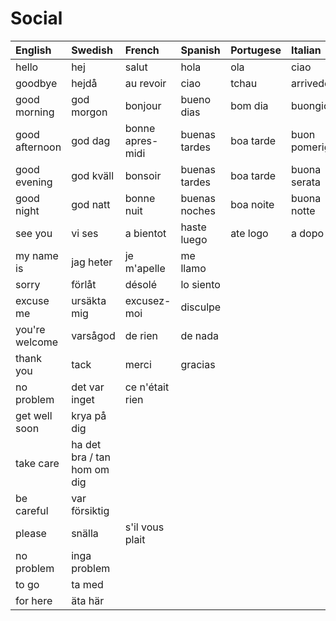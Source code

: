 # Social

| English        | Swedish                     | French           | Spanish       | Portugese | Italian         |
| :------------- | :-------------------------- | :--------------- | :------------ | :-------- | :-------------- |
| hello          | hej                         | salut            | hola          | ola       | ciao            |
| goodbye        | hejdå                       | au revoir        | ciao          | tchau     | arrivederci     |
| good morning   | god morgon                  | bonjour          | bueno dias    | bom dia   | buongiorno      |
| good afternoon | god dag                     | bonne apres-midi | buenas tardes | boa tarde | buon pomeriggio |
| good evening   | god kväll                   | bonsoir          | buenas tardes | boa tarde | buona serata    |
| good night     | god natt                    | bonne nuit       | buenas noches | boa noite | buona notte     |
| see you        | vi ses                      | a bientot        | haste luego   | ate logo  | a dopo          |
| my name is     | jag heter                   | je m'apelle      | me llamo      |           |                 |
| sorry          | förlåt                      | désolé           | lo siento     |           |                 |
| excuse me      | ursäkta mig                 | excusez-moi      | disculpe      |           |                 |
| you're welcome | varsågod                    | de rien          | de nada       |           |                 |
| thank you      | tack                        | merci            | gracias       |           |                 |
| no problem     | det var inget               | ce n'était rien  |
| get well soon  | krya på dig                 |                  |               |           |                 |
| take care      | ha det bra / tan hom om dig |                  |               |           |                 |
| be careful     | var försiktig               |                  |               |           |                 |
| please         | snälla                      | s'il vous plait  |
| no problem     | inga problem                |
| to go          | ta med                      |
| for here       | äta här                     |
